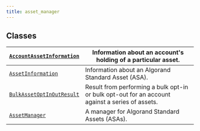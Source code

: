 ```yaml
---
title: asset_manager
---
```

## Classes

| [`AccountAssetInformation`](/reference/algokit-utils-py/api/assets/asset_manager/accountassetinformation/#algokit_utils.assets.asset_manager.AccountAssetInformation)   | Information about an account's holding of a particular asset.                                   |
|----------------------------------------------------------------------------------------------------------------------|-------------------------------------------------------------------------------------------------|
| [`AssetInformation`](/reference/algokit-utils-py/api/assets/asset_manager/assetinformation/#algokit_utils.assets.asset_manager.AssetInformation)                        | Information about an Algorand Standard Asset (ASA).                                             |
| [`BulkAssetOptInOutResult`](/reference/algokit-utils-py/api/assets/asset_manager/bulkassetoptinoutresult/#algokit_utils.assets.asset_manager.BulkAssetOptInOutResult)   | Result from performing a bulk opt-in or bulk opt-out for an account against a series of assets. |
| [`AssetManager`](/reference/algokit-utils-py/api/assets/asset_manager/assetmanager/#algokit_utils.assets.asset_manager.AssetManager)                                    | A manager for Algorand Standard Assets (ASAs).                                                  |